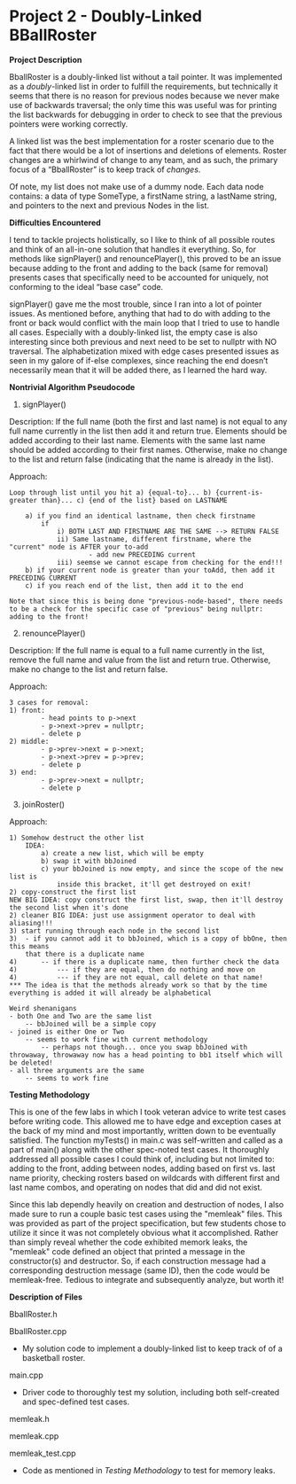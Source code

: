 # Project 2 - Doubly-Linked BBallRoster

**Project Description**

BballRoster is a doubly-linked list without a tail pointer. It was implemented as a *doubly*-linked list in order to fulfill the requirements, but technically it seems that there is no reason for previous nodes because we never make use of backwards traversal; the only time this was useful was for printing the list backwards for debugging in order to check to see that the previous pointers were working correctly.

A linked list was the best implementation for a roster scenario due to the fact that there would be a lot of insertions and deletions of elements. Roster changes are a whirlwind of change to any team, and as such, the primary focus of a “BballRoster” is to keep track of *changes*.

Of note, my list does not make use of a dummy node. Each data node contains: a data of type SomeType, a firstName string, a lastName string, and pointers to the next and previous Nodes in the list.

**Difficulties Encountered**

I tend to tackle projects holistically, so I like to think of all possible routes and think of an all-in-one solution that handles it everything. So, for methods like signPlayer() and renouncePlayer(), this proved to be an issue because adding to the front and adding to the back (same for removal) presents cases that specifically need to be accounted for uniquely, not conforming to the ideal “base case” code.

signPlayer() gave me the most trouble, since I ran into a lot of pointer issues. As mentioned before, anything that had to do with adding to the front or back would conflict with the main loop that I tried to use to handle all cases. Especially with a doubly-linked list, the empty case is also interesting since both previous and next need to be set to nullptr with NO traversal. The alphabetization mixed with edge cases presented issues as seen in my galore of if-else complexes, since reaching the end doesn’t necessarily mean that it will be added there, as I learned the hard way.

**Nontrivial Algorithm Pseudocode**

1. signPlayer()

Description: If the full name (both the first and last name) is not equal to any full name currently in the list then add it and return true. Elements should be added according to their last name. Elements with the same last name should be added according to their first names. Otherwise, make no change to the list and return false (indicating that the name is already in the list).

Approach:

    Loop through list until you hit a) {equal-to}... b) {current-is-greater than}... c) {end of the list} based on LASTNAME

        a) if you find an identical lastname, then check firstname
            if
                i) BOTH LAST AND FIRSTNAME ARE THE SAME --> RETURN FALSE
                ii) Same lastname, different firstname, where the "current" node is AFTER your to-add
                        - add new PRECEDING current
                iii) seemse we cannot escape from checking for the end!!!
        b) if your current node is greater than your toAdd, then add it PRECEDING CURRENT
        c) if you reach end of the list, then add it to the end

    Note that since this is being done "previous-node-based", there needs to be a check for the specific case of "previous" being nullptr: adding to the front!

2. renouncePlayer()

Description: If the full name is equal to a full name currently in the list, remove the full name and value from the list and return true. Otherwise, make no change to the list and return false.

Approach:

    3 cases for removal:
    1) front:
            - head points to p->next
            - p->next->prev = nullptr;
            - delete p
    2) middle:
            - p->prev->next = p->next;
            - p->next->prev = p->prev;
            - delete p
    3) end:
            - p->prev->next = nullptr;
            - delete p

3. joinRoster()

Approach:

    1) Somehow destruct the other list
        IDEA: 
            a) create a new list, which will be empty
            b) swap it with bbJoined
            c) your bbJoined is now empty, and since the scope of the new list is
                inside this bracket, it'll get destroyed on exit!
    2) copy-construct the first list 
    NEW BIG IDEA: copy construct the first list, swap, then it'll destroy the second list when it's done
    2) cleaner BIG IDEA: just use assignment operator to deal with aliasing!!!
    3) start running through each node in the second list
    3)	- if you cannot add it to bbJoined, which is a copy of bbOne, then this means
        that there is a duplicate name 
    4)		-- if there is a duplicate name, then further check the data
    4)			--- if they are equal, then do nothing and move on
    4)			--- if they are not equal, call delete on that name!
    *** The idea is that the methods already work so that by the time everything is added it will already be alphabetical

    Weird shenanigans
    - both One and Two are the same list
        -- bbJoined will be a simple copy
    - joined is either One or Two
        -- seems to work fine with current methodology
            -- perhaps not though... once you swap bbJoined with throwaway, throwaway now has a head pointing to bb1 itself which will be deleted!
    - all three arguments are the same
        -- seems to work fine

**Testing Methodology**

This is one of the few labs in which I took veteran advice to write test cases before writing code. This allowed me to have edge and exception cases at the back of my mind and most importantly, written down to be eventually satisfied. The function myTests() in main.c was self-written and called as a part of main() along with the other spec-noted test cases. It thoroughly addressed all possible cases I could think of, including but not limited to: adding to the front, adding between nodes, adding based on first vs. last name priority, checking rosters based on wildcards with different first and last name combos, and operating on nodes that did and did not exist.

Since this lab dependly heavily on creation and destruction of nodes, I also made sure to run a couple basic test cases using the "memleak" files. This was provided as part of the project specification, but few students chose to utilize it since it was not completely obvious what it accomplished. Rather than simply reveal whether the code exhibited memork leaks, the "memleak" code defined an object that printed a message in the constructor(s) and destructor. So, if each construction message had a corresponding destruction message (same ID), then the code would be memleak-free. Tedious to integrate and subsequently analyze, but worth it!

**Description of Files**

BballRoster.h

BballRoster.cpp

- My solution code to implement a doubly-linked list to keep track of of a basketball roster.

main.cpp

- Driver code to thoroughly test my solution, including both self-created and spec-defined test cases.

memleak.h

memleak.cpp

memleak_test.cpp

- Code as mentioned in *Testing Methodology* to test for memory leaks.